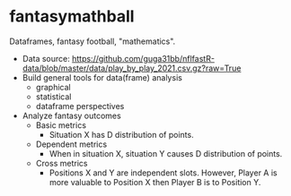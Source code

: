 # fantasymathball
Dataframes, fantasy football, "mathematics".

- Data source: https://github.com/guga31bb/nflfastR-data/blob/master/data/play_by_play_2021.csv.gz?raw=True
- Build general tools for data(frame) analysis
  - graphical
  - statistical
  - dataframe perspectives
- Analyze fantasy outcomes
  - Basic metrics
    - Situation X has D distribution of points.
  - Dependent metrics
    - When in situation X, situation Y causes D distribution of points.
  - Cross metrics
    - Positions X and Y are independent slots. However, Player A is more valuable to Position X then Player B is to Position Y.
  
